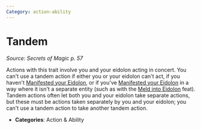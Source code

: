 ```yaml
---
Category: action-ability
---
```

# Tandem  
*Source: Secrets of Magic p. 57*  

Actions with this trait involve you and your eidolon acting in concert. You can't use a tandem action if either you or your eidolon can't act, if you haven't [Manifested your Eidolon](../actions/manifest-eidolon-som.md), or if you've [Manifested your Eidolon](../actions/manifest-eidolon-som.md) in a way where it isn't a separate entity (such as with the [Meld into Eidolon](../../compendium/feats/meld-into-eidolon-som.md) feat). Tandem actions often let both you and your eidolon take separate actions, but these must be actions taken separately by you and your eidolon; you can't use a tandem action to take another tandem action.

- **Categories**: Action & Ability